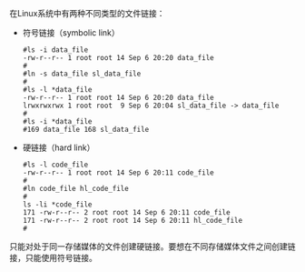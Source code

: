 在Linux系统中有两种不同类型的文件链接：

* 符号链接（symbolic link）

  ```
  #ls -i data_file
  -rw-r--r-- 1 root root 14 Sep 6 20:20 data_file
  #
  #ln -s data_file sl_data_file
  #
  #ls -l *data_file
  -rw-r--r-- 1 root root 14 Sep 6 20:20 data_file
  lrwxrwxrwx 1 root root  9 Sep 6 20:04 sl_data_file -> data_file
  #
  #ls -i *data_file
  #169 data_file 168 sl_data_file
  ```

* 硬链接（hard link）

  ```
  #ls -l code_file
  -rw-r--r-- 1 root root 14 Sep 6 20:11 code_file
  #
  #ln code_file hl_code_file
  #
  ls -li *code_file
  171 -rw-r--r-- 2 root root 14 Sep 6 20:11 code_file
  171 -rw-r--r-- 2 root root 14 Sep 6 20:11 hl_code_file
  #
  ```

只能对处于同一存储媒体的文件创建硬链接。要想在不同存储媒体文件之间创建链接，只能使用符号链接。